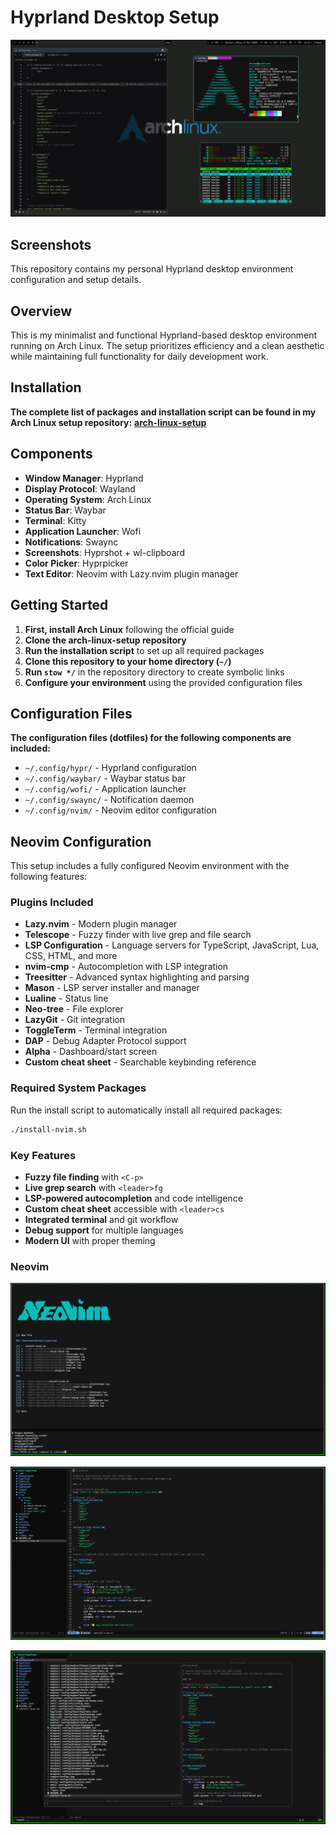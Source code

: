# Hyprland Desktop Setup

![My Wayland Desktop Setup](/images/configs.png)

## Screenshots
This repository contains my personal Hyprland desktop environment configuration and setup details.

## Overview

This is my minimalist and functional Hyprland-based desktop environment running on Arch Linux. The setup prioritizes efficiency and a clean aesthetic while maintaining full functionality for daily development work.

## Installation

**The complete list of packages and installation script can be found in my Arch Linux setup repository:**
**[arch-linux-setup](https://github.com/max8989/arch-linux-setup)**

## Components

- **Window Manager**: Hyprland
- **Display Protocol**: Wayland
- **Operating System**: Arch Linux
- **Status Bar**: Waybar
- **Terminal**: Kitty
- **Application Launcher**: Wofi
- **Notifications**: Swaync
- **Screenshots**: Hyprshot + wl-clipboard
- **Color Picker**: Hyprpicker
- **Text Editor**: Neovim with Lazy.nvim plugin manager

## Getting Started

1. **First, install Arch Linux** following the official guide
2. **Clone the arch-linux-setup repository**
3. **Run the installation script** to set up all required packages
4. **Clone this repository to your home directory (`~/`)**
5. **Run `stow */`** in the repository directory to create symbolic links
6. **Configure your environment** using the provided configuration files

## Configuration Files

**The configuration files (dotfiles) for the following components are included:**

- `~/.config/hypr/` - Hyprland configuration
- `~/.config/waybar/` - Waybar status bar
- `~/.config/wofi/` - Application launcher
- `~/.config/swaync/` - Notification daemon
- `~/.config/nvim/` - Neovim editor configuration

## Neovim Configuration

This setup includes a fully configured Neovim environment with the following features:

### Plugins Included
- **Lazy.nvim** - Modern plugin manager
- **Telescope** - Fuzzy finder with live grep and file search
- **LSP Configuration** - Language servers for TypeScript, JavaScript, Lua, CSS, HTML, and more
- **nvim-cmp** - Autocompletion with LSP integration
- **Treesitter** - Advanced syntax highlighting and parsing
- **Mason** - LSP server installer and manager
- **Lualine** - Status line
- **Neo-tree** - File explorer
- **LazyGit** - Git integration
- **ToggleTerm** - Terminal integration
- **DAP** - Debug Adapter Protocol support
- **Alpha** - Dashboard/start screen
- **Custom cheat sheet** - Searchable keybinding reference

### Required System Packages
Run the install script to automatically install all required packages:
```bash
./install-nvim.sh
```

### Key Features
- **Fuzzy file finding** with `<C-p>`
- **Live grep search** with `<leader>fg`
- **LSP-powered autocompletion** and code intelligence
- **Custom cheat sheet** accessible with `<leader>cs`
- **Integrated terminal** and git workflow
- **Debug support** for multiple languages
- **Modern UI** with proper theming

### Neovim
![Neovim Dashboard](/images/nvim-home.png)

![Neovim Installation Script](/images/nvim-editor.png)

![File Tree View](/images/nvim-telescope.png)



